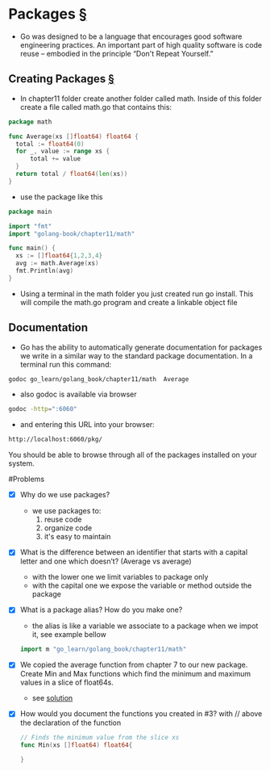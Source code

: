 # Packages [§](https://www.golang-book.com/books/intro/11)

- Go was designed to be a language that encourages good software engineering practices. An important part of high quality software is code reuse – embodied in the principle “Don't Repeat Yourself.”


## Creating Packages  [§](https://www.golang-book.com/books/intro/11#section1)

- In chapter11 folder create another folder called math. Inside of this folder create a file called math.go that contains this:
```go
package math

func Average(xs []float64) float64 {
  total := float64(0)
  for _, value := range xs {
      total += value
  }
  return total / float64(len(xs))
}

```
- use the package like this
```go
package main

import "fmt"
import "golang-book/chapter11/math"

func main() {
  xs := []float64{1,2,3,4}
  avg := math.Average(xs)
  fmt.Println(avg)
}
```

- Using a terminal in the math folder you just created run go install. This will compile the math.go program and create a linkable object file

## Documentation 
- Go has the ability to automatically generate documentation for packages we write in a similar way to the standard package documentation. In a terminal run this command:
```sh
godoc go_learn/golang_book/chapter11/math  Average
```
- also godoc is available via browser

```sh
godoc -http=":6060"
```
- and entering this URL into your browser:

```sh
http://localhost:6060/pkg/
```
You should be able to browse through all of the packages installed on your system.


#Problems
- [x] Why do we use packages?
  - we use packages to:
    1. reuse code
    2. organize code
    3. it's easy to maintain 

- [x] What is the difference between an identifier that starts with a capital letter and one which doesn’t? (Average vs average)
  - with the lower one we limit variables to package only
  - with the capital one we expose the variable or method outside the package

- [x] What is a package alias? How do you make one?
  - the alias is like a variable we associate to a package when we impot it, see example bellow 
   ```go
   import m "go_learn/golang_book/chapter11/math"
   ```

- [x] We copied the average function from chapter 7 to our new package. Create Min and Max functions which find the minimum and maximum values in a slice of float64s.
  - see [solution](./math/math.go)

- [x] How would you document the functions you created in #3?
  with // above the declaration of the function
  ```go
  // Finds the minimum value from the slice xs
  func Min(xs []float64) float64{

  }
  ```